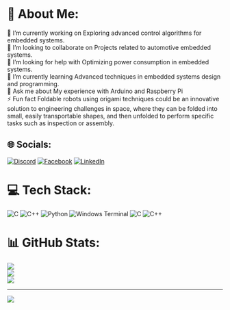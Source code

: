# 💫 About Me:
🔭 I’m currently working on Exploring advanced control algorithms for embedded systems.<br>👯 I’m looking to collaborate on Projects related to automotive embedded systems.<br>🤝 I’m looking for help with Optimizing power consumption in embedded systems.<br>🌱 I’m currently learning Advanced techniques in embedded systems design and programming.<br>💬 Ask me about My experience with Arduino and Raspberry Pi<br>⚡ Fun fact Foldable robots using origami techniques could be an innovative solution to engineering challenges in space, where they can be folded into small, easily transportable shapes, and then unfolded to perform specific tasks such as inspection or assembly.


## 🌐 Socials:
[![Discord](https://img.shields.io/badge/Discord-%237289DA.svg?logo=discord&logoColor=white)](https://discord.gg/1201608083089137774) [![Facebook](https://img.shields.io/badge/Facebook-%231877F2.svg?logo=Facebook&logoColor=white)](https://facebook.com/https://www.facebook.com/ahmad.muhammed.165685) [![LinkedIn](https://img.shields.io/badge/LinkedIn-%230077B5.svg?logo=linkedin&logoColor=white)](https://linkedin.com/in/https://www.linkedin.com/in/ahmed-al-qasabi-50a1292a4?utm_source=share&utm_campaign=share_via&utm_content=profile&utm_medium=android_app) 

# 💻 Tech Stack:
![C](https://img.shields.io/badge/c-%2300599C.svg?style=for-the-badge&logo=c&logoColor=white) ![C++](https://img.shields.io/badge/c++-%2300599C.svg?style=for-the-badge&logo=c%2B%2B&logoColor=white) ![Python](https://img.shields.io/badge/python-3670A0?style=for-the-badge&logo=python&logoColor=ffdd54) ![Windows Terminal](https://img.shields.io/badge/Windows%20Terminal-%234D4D4D.svg?style=for-the-badge&logo=windows-terminal&logoColor=white) ![C](https://img.shields.io/badge/c-%2300599C.svg?style=for-the-badge&logo=c&logoColor=white) ![C++](https://img.shields.io/badge/c++-%2300599C.svg?style=for-the-badge&logo=c%2B%2B&logoColor=white)
# 📊 GitHub Stats:
![](https://github-readme-stats.vercel.app/api?username=AhmedAl-Qasabi&theme=dark&hide_border=false&include_all_commits=false&count_private=false)<br/>
![](https://github-readme-streak-stats.herokuapp.com/?user=AhmedAl-Qasabi&theme=dark&hide_border=false)<br/>
![](https://github-readme-stats.vercel.app/api/top-langs/?username=AhmedAl-Qasabi&theme=dark&hide_border=false&include_all_commits=false&count_private=false&layout=compact)

---
[![](https://visitcount.itsvg.in/api?id=AhmedAl-Qasabi&icon=0&color=0)](https://visitcount.itsvg.in)

<!-- Proudly created with GPRM ( https://gprm.itsvg.in ) -->
